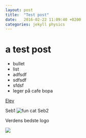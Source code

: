 ```yaml
---
layout: post
title:  "Test post"
date:   2016-02-22 11:09:40 +0200
categories: jekyll physics
---
```

# a test post

- bullet
- list
- adfsdf
- sdfsdf
- sfdsf
- leger på cafe bopa


[Elev](elev)


Seb1
![fun cat](https://i.ytimg.com/vi/icqDxNab3Do/maxresdefault.jpg)
Seb2

Verdens bedste logo

![](http://murholt.github.io/images/logo.jpg)



